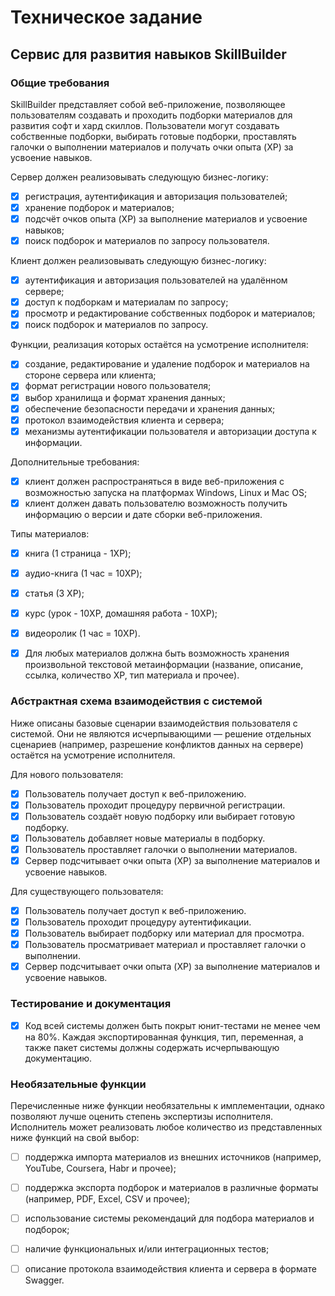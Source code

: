 # Техническое задание
## Сервис для развития навыков SkillBuilder
### Общие требования

SkillBuilder представляет собой веб-приложение, позволяющее пользователям создавать и проходить подборки материалов для развития софт и хард скиллов. Пользователи могут создавать собственные подборки, выбирать готовые подборки, проставлять галочки о выполнении материалов и получать очки опыта (XP) за усвоение навыков.

Сервер должен реализовывать следующую бизнес-логику:

- [x] регистрация, аутентификация и авторизация пользователей;
- [x] хранение подборок и материалов;
- [x] подсчёт очков опыта (XP) за выполнение материалов и усвоение навыков;
- [x] поиск подборок и материалов по запросу пользователя.

Клиент должен реализовывать следующую бизнес-логику:
- [x] аутентификация и авторизация пользователей на удалённом сервере;
- [x] доступ к подборкам и материалам по запросу;
- [x] просмотр и редактирование собственных подборок и материалов;
- [x] поиск подборок и материалов по запросу.

Функции, реализация которых остаётся на усмотрение исполнителя:
- [x] создание, редактирование и удаление подборок и материалов на стороне сервера или клиента;
- [x] формат регистрации нового пользователя;
- [x] выбор хранилища и формат хранения данных;
- [x] обеспечение безопасности передачи и хранения данных;
- [x] протокол взаимодействия клиента и сервера;
- [x] механизмы аутентификации пользователя и авторизации доступа к информации.

Дополнительные требования:
- [x] клиент должен распространяться в виде веб-приложения с возможностью запуска на платформах Windows, Linux и Mac OS;
- [x] клиент должен давать пользователю возможность получить информацию о версии и дате сборки веб-приложения.

Типы материалов:
- [x] книга (1 страница - 1XP);
- [x] аудио-книга (1 час = 10XP);
- [x] статья (3 XP);
- [x] курс (урок - 10XP, домашняя работа - 10XP);
- [x] видеоролик (1 час = 10XP).


- [x] Для любых материалов должна быть возможность хранения произвольной текстовой метаинформации (название, описание, ссылка, количество XP, тип материала и прочее).

### Абстрактная схема взаимодействия с системой
Ниже описаны базовые сценарии взаимодействия пользователя с системой. Они не являются исчерпывающими — решение отдельных сценариев (например, разрешение конфликтов данных на сервере) остаётся на усмотрение исполнителя.

Для нового пользователя:
- [x] Пользователь получает доступ к веб-приложению.
- [x] Пользователь проходит процедуру первичной регистрации.
- [x] Пользователь создаёт новую подборку или выбирает готовую подборку.
- [x] Пользователь добавляет новые материалы в подборку.
- [x] Пользователь проставляет галочки о выполнении материалов.
- [x] Сервер подсчитывает очки опыта (XP) за выполнение материалов и усвоение навыков.

Для существующего пользователя:
- [x] Пользователь получает доступ к веб-приложению.
- [x] Пользователь проходит процедуру аутентификации.
- [x] Пользователь выбирает подборку или материал для просмотра.
- [x] Пользователь просматривает материал и проставляет галочки о выполнении.
- [x] Сервер подсчитывает очки опыта (XP) за выполнение материалов и усвоение навыков.

### Тестирование и документация
- [x] Код всей системы должен быть покрыт юнит-тестами не менее чем на 80%. Каждая экспортированная функция, тип, переменная, а также пакет системы должны содержать исчерпывающую документацию.

### Необязательные функции 
Перечисленные ниже функции необязательны к имплементации, однако позволяют лучше оценить степень экспертизы исполнителя. Исполнитель может реализовать любое количество из представленных ниже функций на свой выбор: 

- [ ] поддержка импорта материалов из внешних источников (например, YouTube, Coursera, Habr и прочее);
- [ ] поддержка экспорта подборок и материалов в различные форматы (например, PDF, Excel, CSV и прочее);
- [ ] использование системы рекомендаций для подбора материалов и подборок;
- [ ] наличие функциональных и/или интеграционных тестов;
- [ ] описание протокола взаимодействия клиента и сервера в формате Swagger.


